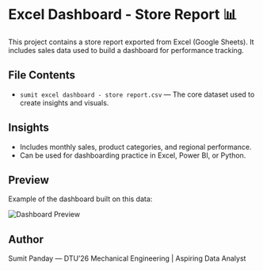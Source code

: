 # Excel Dashboard - Store Report 📊

This project contains a store report exported from Excel (Google Sheets). It includes sales data used to build a dashboard for performance tracking.

## File Contents

- `sumit excel dashboard - store report.csv` — The core dataset used to create insights and visuals.

## Insights

- Includes monthly sales, product categories, and regional performance.
- Can be used for dashboarding practice in Excel, Power BI, or Python.

## Preview

Example of the dashboard built on this data:

![Dashboard Preview](link-to-screenshot-if-any)

## Author

Sumit Panday — DTU’26 Mechanical Engineering | Aspiring Data Analyst
